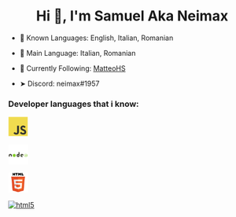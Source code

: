 <h1 align="center">Hi 👋, I'm Samuel Aka Neimax</h1>

- 📙 Known Languages: English, Italian, Romanian

- 📙 Main Language: Italian, Romanian

- 🥰 Currently Following: [MatteoHS](https://discord.gg/matteohs)

- ➤ Discord: neimax#1957

<h3>Developer languages that i know:</h3>

<a href="https://developer.mozilla.org/en-US/docs/Web/JavaScript" target="_blank"> <img src="https://raw.githubusercontent.com/devicons/devicon/master/icons/javascript/javascript-original.svg" alt="javascript" width="40" height="40" /> </a>                      

<a href="https://nodejs.org" target="_blank"> <img src="https://raw.githubusercontent.com/devicons/devicon/master/icons/nodejs/nodejs-original-wordmark.svg" alt="nodejs" width="40" height="40" /> </a> 

<a href="https://www.w3.org/html/" target="_blank"> <img src="https://raw.githubusercontent.com/devicons/devicon/master/icons/html5/html5-original-wordmark.svg" alt="html5" width="40" height="40" /> </a> 

<a href="https://discord.js.org/" target="_blank"> <img src="https://discord.js.org/static/logo.svg" alt="html5" width="40" height="40" /> </a> 
